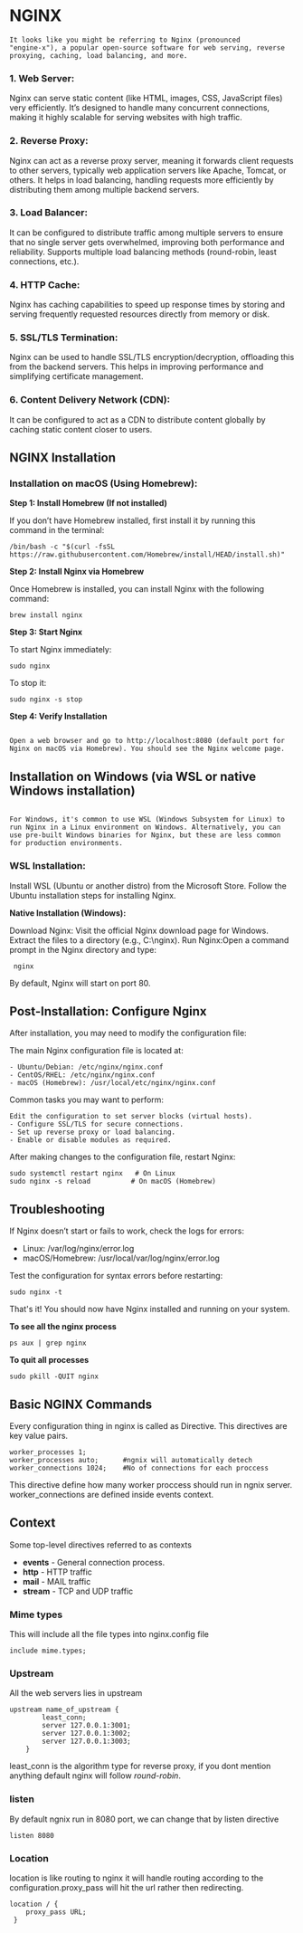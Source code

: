 # NGINX

<code>It looks like you might be referring to Nginx (pronounced "engine-x"), a popular open-source software for web serving, reverse proxying, caching, load balancing, and more.</code>

### 1. Web Server:

Nginx can serve static content (like HTML, images, CSS, JavaScript files) very efficiently. It’s designed to handle many concurrent connections, making it highly scalable for serving websites with high traffic.

### 2. Reverse Proxy:

Nginx can act as a reverse proxy server, meaning it forwards client requests to other servers, typically web application servers like Apache, Tomcat, or others.
It helps in load balancing, handling requests more efficiently by distributing them among multiple backend servers.

### 3. Load Balancer:

It can be configured to distribute traffic among multiple servers to ensure that no single server gets overwhelmed, improving both performance and reliability.
Supports multiple load balancing methods (round-robin, least connections, etc.).

### 4. HTTP Cache:

Nginx has caching capabilities to speed up response times by storing and serving frequently requested resources directly from memory or disk.

### 5. SSL/TLS Termination:

Nginx can be used to handle SSL/TLS encryption/decryption, offloading this from the backend servers. This helps in improving performance and simplifying certificate management.

### 6. Content Delivery Network (CDN):

It can be configured to act as a CDN to distribute content globally by caching static content closer to users.

## NGINX Installation

### Installation on macOS (Using Homebrew):

**Step 1: Install Homebrew (If not installed)**

If you don’t have Homebrew installed, first install it by running this command in the terminal:

```
/bin/bash -c "$(curl -fsSL https://raw.githubusercontent.com/Homebrew/install/HEAD/install.sh)"
```

**Step 2: Install Nginx via Homebrew**

Once Homebrew is installed, you can install Nginx with the following command:

```
brew install nginx
```

**Step 3: Start Nginx**

To start Nginx immediately:

```
sudo nginx
```

To stop it:

```
sudo nginx -s stop
```

**Step 4: Verify Installation**

<code>
Open a web browser and go to http://localhost:8080 (default port for Nginx on macOS via Homebrew). You should see the Nginx welcome page.</code>

## Installation on Windows (via WSL or native Windows installation)

<code>
For Windows, it's common to use WSL (Windows Subsystem for Linux) to run Nginx in a Linux environment on Windows. Alternatively, you can use pre-built Windows binaries for Nginx, but these are less common for production environments.
</code>

### WSL Installation:

Install WSL (Ubuntu or another distro) from the Microsoft Store.
Follow the Ubuntu installation steps for installing Nginx.

**Native Installation (Windows):**

Download Nginx: Visit the official Nginx download page for Windows.
Extract the files to a directory (e.g., C:\nginx).
Run Nginx:Open a command prompt in the Nginx directory and type:

```
 nginx
```

By default, Nginx will start on port 80.

## Post-Installation: Configure Nginx

After installation, you may need to modify the configuration file:

The main Nginx configuration file is located at:

```
- Ubuntu/Debian: /etc/nginx/nginx.conf
- CentOS/RHEL: /etc/nginx/nginx.conf
- macOS (Homebrew): /usr/local/etc/nginx/nginx.conf
```

Common tasks you may want to perform:

```
Edit the configuration to set server blocks (virtual hosts).
- Configure SSL/TLS for secure connections.
- Set up reverse proxy or load balancing.
- Enable or disable modules as required.
```

After making changes to the configuration file, restart Nginx:

```
sudo systemctl restart nginx   # On Linux
sudo nginx -s reload          # On macOS (Homebrew)
```

## Troubleshooting

If Nginx doesn’t start or fails to work, check the logs for errors:

- Linux: /var/log/nginx/error.log
- macOS/Homebrew: /usr/local/var/log/nginx/error.log

Test the configuration for syntax errors before restarting:

```
sudo nginx -t
```

That's it! You should now have Nginx installed and running on your system.

**To see all the nginx process**
```
ps aux | grep nginx
```

**To quit all processes**
```
sudo pkill -QUIT nginx  
```


## Basic NGINX Commands

Every configuration thing in nginx is called as Directive. This directives are key value pairs.

```
worker_processes 1;
worker_processes auto;      #ngnix will automatically detech
worker_connections 1024;    #No of connections for each proccess
```
This directive define how many worker proccess should run in ngnix server.
worker_connections are defined inside events context.

## Context

Some top-level directives referred to as contexts

- **events** - General connection process.
- **http** - HTTP traffic
- **mail** - MAIL traffic
- **stream** - TCP and UDP traffic


### Mime types

This will include all the file types into nginx.config file 
```
include mime.types;
```

### Upstream

All the web servers lies in upstream
```
upstream name_of_upstream {
        least_conn;           
        server 127.0.0.1:3001;
        server 127.0.0.1:3002;
        server 127.0.0.1:3003;
    }
```
least_conn is the algorithm type for reverse proxy, if you dont mention anything default nginx will follow *round-robin*.

### listen

By default ngnix run in 8080 port, we can change that by listen directive
```
listen 8080
```

### Location

location is like routing to nginx it will handle routing according to the configuration.proxy_pass will hit the url rather then redirecting.

```
location / {
    proxy_pass URL;
 }
```


